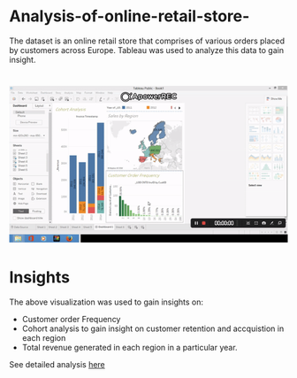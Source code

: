 # Analysis-of-online-retail-store-
The dataset is an online retail store that comprises of various orders placed by customers across Europe. Tableau was used to analyze this data to gain insight. 

# ![](https://github.com/judeleonard/Analysis-of-online-retail-store-/blob/main/asset/ezgif.com-video-to-gif.gif)

# Insights 
The above visualization was used to gain insights on:
- Customer order Frequency 
- Cohort analysis to gain insight on customer retention and accquistion in each region
- Total revenue generated in each region in a particular year. 

See detailed analysis [here](https://www.linkedin.com/posts/jude-ndu-78ab38175_sales-datascience-dataanalytics-activity-6797183316421349376-5gGB)

